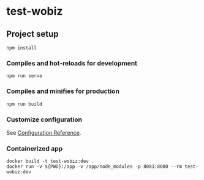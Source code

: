 # test-wobiz

## Project setup

```
npm install
```

### Compiles and hot-reloads for development

```
npm run serve
```

### Compiles and minifies for production

```
npm run build
```

### Customize configuration

See [Configuration Reference](https://cli.vuejs.org/config/).

### Containerized app

```
docker build -t test-wobiz:dev .
docker run -v ${PWD}:/app -v /app/node_modules -p 8081:8080 --rm test-wobiz:dev
```
